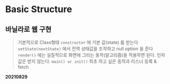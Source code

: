 # Basic Structure

## 바닐라로 웹 구현

> 기본적으로 Class형태
> `constructor` 에 기본 값(state) 를 받는다
> `setState(nextState)` 에서 전역 상태값을 조작하고 null option 을 준다
> `render()` 에는 실질적으로 화면에 그리는 동작(알고리즘)을 적용하면 된다. 인자값은 받지 않는다.
> `main() or init()` 최초 하고 싶은 동작과 리스너 등록 & fetch

**20210829**
